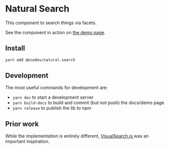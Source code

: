# Natural Search

This component to search things via facets. 

See the component in action on [the demo page](https://ecodev.github.io/natural-search).

## Install

```bash
yarn add @ecodev/natural-search
```

## Development

The most useful commands for development are:

- `yarn dev` to start a development server
- `yarn build-docs` to build and commit (but not push) the docs/demo page
- `yarn release` to publish the lib to npm

## Prior work

While the implementation is entirely different, [VisualSearch.js
](https://github.com/documentcloud/visualsearch/) was an important inspiration.
